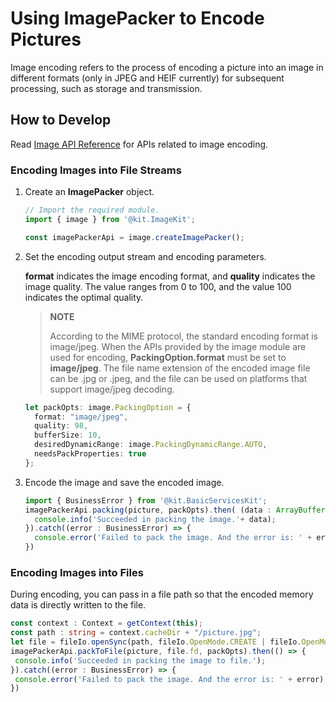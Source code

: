 # Using ImagePacker to Encode Pictures

Image encoding refers to the process of encoding a picture into an image in different formats (only in JPEG and HEIF currently) for subsequent processing, such as storage and transmission.

## How to Develop

Read [Image API Reference](../../reference/apis-image-kit/js-apis-image.md#imagepacker) for APIs related to image encoding.

### Encoding Images into File Streams

1. Create an **ImagePacker** object.

   ```ts
   // Import the required module.
   import { image } from '@kit.ImageKit';
   
   const imagePackerApi = image.createImagePacker();
   ```

2. Set the encoding output stream and encoding parameters.

   **format** indicates the image encoding format, and **quality** indicates the image quality. The value ranges from 0 to 100, and the value 100 indicates the optimal quality.

      > **NOTE**
      >
      > According to the MIME protocol, the standard encoding format is image/jpeg. When the APIs provided by the image module are used for encoding, **PackingOption.format** must be set to **image/jpeg**. The file name extension of the encoded image file can be .jpg or .jpeg, and the file can be used on platforms that support image/jpeg decoding.

      ```ts
      let packOpts: image.PackingOption = {
        format: "image/jpeg",
        quality: 98,
        bufferSize: 10,
        desiredDynamicRange: image.PackingDynamicRange.AUTO,
        needsPackProperties: true
      };
      ```

3. Encode the image and save the encoded image.

   ```ts
   import { BusinessError } from '@kit.BasicServicesKit';
   imagePackerApi.packing(picture, packOpts).then( (data : ArrayBuffer) => {
     console.info('Succeeded in packing the image.'+ data);
   }).catch((error : BusinessError) => { 
     console.error('Failed to pack the image. And the error is: ' + error); 
   })
   ```

### Encoding Images into Files

During encoding, you can pass in a file path so that the encoded memory data is directly written to the file.

   ```ts
  const context : Context = getContext(this);
  const path : string = context.cacheDir + "/picture.jpg";
  let file = fileIo.openSync(path, fileIo.OpenMode.CREATE | fileIo.OpenMode.READ_WRITE);
  imagePackerApi.packToFile(picture, file.fd, packOpts).then(() => {
    console.info('Succeeded in packing the image to file.');
  }).catch((error : BusinessError) => {
    console.error('Failed to pack the image. And the error is: ' + error);
  })
   ```
